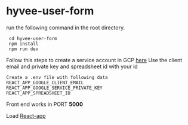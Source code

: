 # hyvee-user-form

 run the following command in the root directory.

```
 cd hyvee-user-form
 npm install
 npm run dev

```

Follow this steps to create a service account in GCP [here](https://ai2.appinventor.mit.edu/reference/other/googlesheets-api-setup.html)
Use the client email and private key and spreadsheet id with your id 
```
Create a .env file with following data 
REACT_APP_GOOGLE_CLIENT_EMAIL
REACT_APP_GOOGLE_SERVICE_PRIVATE_KEY 
REACT_APP_SPREADSHEET_ID
```

Front end works in PORT **5000**

Load [React-app](localhost:5000)


